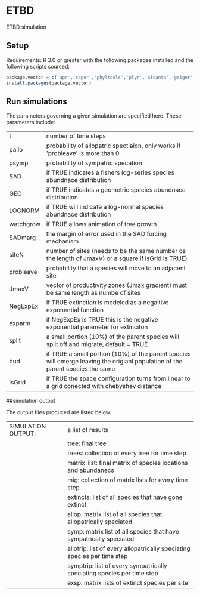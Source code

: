 # ETBD
ETBD simulation 


## Setup
Requirements: R 3.0 or greater with the following packages installed and the following scripts sourced:

```R
package.vector = c('ape','caper','phyltools','plyr','picante','geiger','MASS','sads','stringr', 'coda')
install.packages(package.vector)

```



## Run simulations
The parameters governing a given simulation are specified here. These parameters include:

<table>
  <tr>
    <td>t</td>
    <td>number of time steps</td>
  </tr>
  <tr>
    <td>pallo</td>
    <td>probability of allopatric spectiaion, only works if 'probleave' is more than 0</td>
  </tr>
  <tr>
    <td>psymp</td>
    <td>probability of sympatric specation</td>
  </tr>
  <tr>
    <td>SAD</td>
    <td>if TRUE indicates a fishers log-series species abundnace distribution</td>
  </tr>
  <tr>
    <td>GEO</td>
    <td>if TRUE indicates a geometric species abundnace distribution</td>
  </tr>
  <tr>
    <td>LOGNORM</td>
    <td>if TRUE will indicate a log-normal species abundnace distribution</td>
  </tr>
  <tr>
    <td>watchgrow</td>
    <td>if TRUE allows animation of tree growth</td>
  </tr>
  <tr>
    <td>SADmarg</td>
    <td>the margin of error used in the SAD forcing mechanism</td>
  </tr>
  <tr>
    <td>siteN</td>
    <td>number of sites (needs to be the same number os the length of JmaxV) or a square if isGrid is TRUE)</td>
  </tr>
  <tr>
    <td>probleave</td>
    <td>probability that a species will move to an adjacent site</td>
  </tr>
  <tr>
    <td>JmaxV</td>
    <td>vector of productivity zones (Jmax gradient) must be same length as numbe of sites</td>
  </tr>
   <tr>
    <td>NegExpEx</td>
    <td>if TRUE extinction is modeled as a negaitive exponential function</td>
  </tr>
    <tr>
    <td>exparm</td>
    <td>if NegExpEx is TRUE this is the negative exponential parameter for extinciton</td>
  </tr>
  <tr>
   <td>split</td>
    <td>a small portion (10%) of the parent species will split off and migrate, default = TRUE</td>
  </tr>
  <tr>
     <td>bud</td>
    <td>if TRUE a small portion (10%) of the parent species will emerge leaving the origianl population of the parent species the same</td>
  </tr>
    <td>isGrid</td>
    <td>if TRUE the space configuration turns from linear to a grid conected with chebyshev distance</td>
  </tr>
</table>








##simulation output 


The output files produced are listed below.

<table>
  <tr>
    <td>SIMULATION OUTPUT:</td>
    <td>a list of results</td>
  </tr>
  <tr>
    <td></td>
    <td>tree:   final tree</td>
  </tr>
  <tr>
    <td></td>
    <td>trees:   collection of every tree for time step</td>
  </tr>
  <tr>
    <td></td>
    <td>matrix_list:   final matrix of species locations and abundanecs</td>
  </tr>
  <tr>
    <td></td>
    <td>mig:   collection of matrix lists for every time step</td>  
  </tr>
  <tr>
    <td></td>
    <td>extincts:   list of all species that have gone extinct.</td>  
  </tr>
  <tr>
    <td></td>
    <td>allop:   matrix list of all species that allopatrically speciated</td>  
  </tr>
  <tr>
    <td></td>
    <td>symp:   matrix list of all species that have sympatrically speciated </td>  
  </tr>
  <tr>
    <td></td>
    <td>allotrip:   list of every allopatrically speciating species per time step</td>  
  </tr>
  <tr>
    <td></td>
    <td>symptrip:   list of every sympatrically speciating species per time step</td>  
  </tr>
  <tr>
    <td></td>
    <td>exsp:    matrix lists of extinct species per site </td>
  </tr>
</table>




















